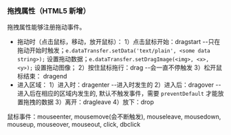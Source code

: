 ### 拖拽属性（HTML5 新增）

拖拽属性能够注册拖动事件。

- 拖动时（点击鼠标，移动，放开鼠标）：
  1）点击鼠标开始：dragstart --只在拖动开始时触发；`e.dataTransfer.setData('text/plain', <some data string>);` 设置拖动数据；`e.dataTransfer.setDragImage(<img>, <x>, <y>);` 设置拖动图像；
  2）按住鼠标拖行：drag --会一直不停触发
  3）松开鼠标结束： dragend
- 进入区域：
  1）进入时：dragenter --进入时发生的
  2）进入后：dragover --进入后在相应的区域内发生的, 默认不触发事件，需要 `preventDefault` 才能放置拖拽的数据
  3）离开：dragleave
  4）放下：drop

鼠标事件：mouseenter, mousemove(会不断触发), mouseleave, mousedown, mouseup, mouseover, mouseout, click, dbclick
